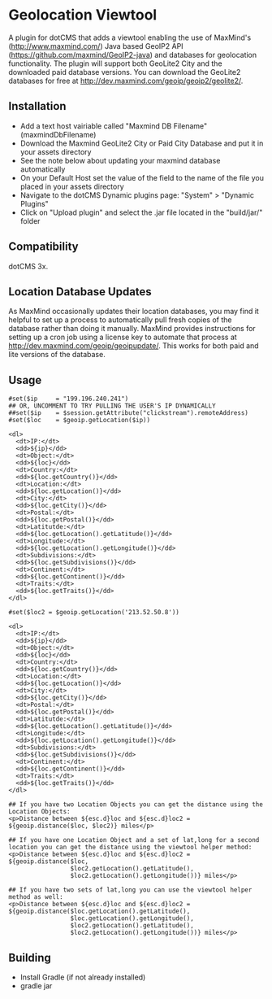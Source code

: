 Geolocation Viewtool
=================================================
A plugin for dotCMS that adds a viewtool enabling the use of MaxMind's (http://www.maxmind.com/) Java based GeoIP2 API (https://github.com/maxmind/GeoIP2-java) and databases for geolocation functionality. The plugin will support both GeoLite2 City and the downloaded paid database versions. You can download the GeoLite2 databases for free at http://dev.maxmind.com/geoip/geoip2/geolite2/.

Installation
-----
* Add a text host vairiable called "Maxmind DB Filename" (maxmindDbFilename)
* Download the Maxmind GeoLite2 City or Paid City Database and put it in your assets directory 
* See the note below about updating your maxmind database automatically
* On your Default Host set the value of the field to the name of the file you placed in your assets directory
* Navigate to the dotCMS Dynamic plugins page: "System" > "Dynamic Plugins"
* Click on "Upload plugin" and select the .jar file located in the "build/jar/" folder

Compatibility
-----
dotCMS 3x.

Location Database Updates
-----
As MaxMind occasionally updates their location databases, you may find it helpful to set up a process to automatically pull fresh copies of the database rather than doing it manually. MaxMind provides instructions for setting up a cron job using a license key to automate that process at http://dev.maxmind.com/geoip/geoipupdate/. This works for both paid and lite versions of the database.

Usage
-----
```velocity
#set($ip     = "199.196.240.241")
## OR, UNCOMMENT TO TRY PULLING THE USER'S IP DYNAMICALLY
##set($ip    = $session.getAttribute("clickstream").remoteAddress)
#set($loc    = $geoip.getLocation($ip))

<dl> 
  <dt>IP:</dt>
  <dd>${ip}</dd>
  <dt>Object:</dt>
  <dd>${loc}</dd>
  <dt>Country:</dt>
  <dd>${loc.getCountry()}</dd>
  <dt>Location:</dt>
  <dd>${loc.getLocation()}</dd>
  <dt>City:</dt>
  <dd>${loc.getCity()}</dd>
  <dt>Postal:</dt>
  <dd>${loc.getPostal()}</dd>
  <dt>Latitutde:</dt>
  <dd>${loc.getLocation().getLatitude()}</dd>
  <dt>Longitude:</dt>
  <dd>${loc.getLocation().getLongitude()}</dd>
  <dt>Subdivisions:</dt>
  <dd>${loc.getSubdivisions()}</dd>
  <dt>Continent:</dt>
  <dd>${loc.getContinent()}</dd>
  <dt>Traits:</dt>
  <dd>${loc.getTraits()}</dd>
</dl>

#set($loc2 = $geoip.getLocation('213.52.50.8'))

<dl> 
  <dt>IP:</dt>
  <dd>${ip}</dd>
  <dt>Object:</dt>
  <dd>${loc}</dd>
  <dt>Country:</dt>
  <dd>${loc.getCountry()}</dd>
  <dt>Location:</dt>
  <dd>${loc.getLocation()}</dd>
  <dt>City:</dt>
  <dd>${loc.getCity()}</dd>
  <dt>Postal:</dt>
  <dd>${loc.getPostal()}</dd>
  <dt>Latitutde:</dt>
  <dd>${loc.getLocation().getLatitude()}</dd>
  <dt>Longitude:</dt>
  <dd>${loc.getLocation().getLongitude()}</dd>
  <dt>Subdivisions:</dt>
  <dd>${loc.getSubdivisions()}</dd>
  <dt>Continent:</dt>
  <dd>${loc.getContinent()}</dd>
  <dt>Traits:</dt>
  <dd>${loc.getTraits()}</dd>
</dl>

## If you have two Location Objects you can get the distance using the Location Objects:
<p>Distance between ${esc.d}loc and ${esc.d}loc2 = ${geoip.distance($loc, $loc2)} miles</p>

## If you have one Location Object and a set of lat,long for a second location you can get the distance using the viewtool helper method:
<p>Distance between ${esc.d}loc and ${esc.d}loc2 = 
${geoip.distance($loc, 
                 $loc2.getLocation().getLatitude(), 
                 $loc2.getLocation().getLongitude())} miles</p>

## If you have two sets of lat,long you can use the viewtool helper method as well:
<p>Distance between ${esc.d}loc and ${esc.d}loc2 = 
${geoip.distance($loc.getLocation().getLatitude(), 
                 $loc.getLocation().getLongitude(), 
                 $loc2.getLocation().getLatitude(), 
                 $loc2.getLocation().getLongitude())} miles</p>
```

Building
--------
* Install Gradle (if not already installed)
* gradle jar 